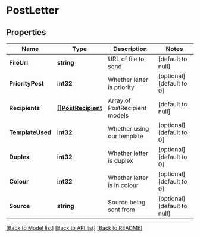 # PostLetter

## Properties
Name | Type | Description | Notes
------------ | ------------- | ------------- | -------------
**FileUrl** | **string** | URL of file to send | [default to null]
**PriorityPost** | **int32** | Whether letter is priority | [optional] [default to 0]
**Recipients** | [**[]PostRecipient**](PostRecipient.md) | Array of PostRecipient models | [default to null]
**TemplateUsed** | **int32** | Whether using our template | [optional] [default to 0]
**Duplex** | **int32** | Whether letter is duplex | [optional] [default to 0]
**Colour** | **int32** | Whether letter is in colour | [optional] [default to 0]
**Source** | **string** | Source being sent from | [optional] [default to null]

[[Back to Model list]](../README.md#documentation-for-models) [[Back to API list]](../README.md#documentation-for-api-endpoints) [[Back to README]](../README.md)


